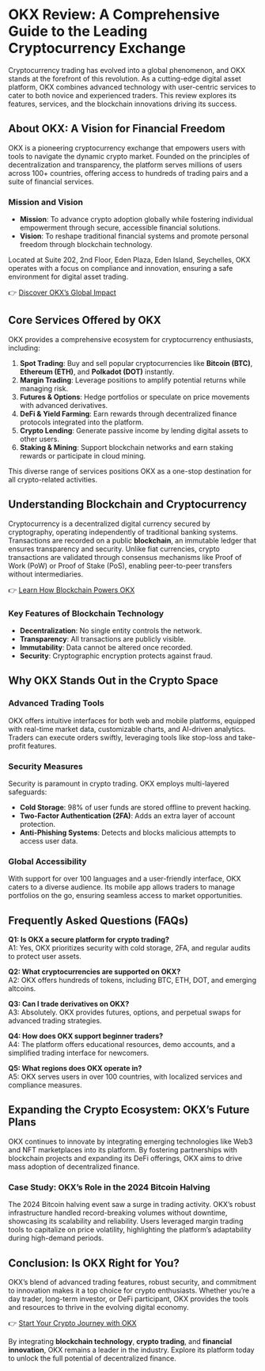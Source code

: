 # OKX Review: A Comprehensive Guide to the Leading Cryptocurrency Exchange  

Cryptocurrency trading has evolved into a global phenomenon, and OKX stands at the forefront of this revolution. As a cutting-edge digital asset platform, OKX combines advanced technology with user-centric services to cater to both novice and experienced traders. This review explores its features, services, and the blockchain innovations driving its success.  

## About OKX: A Vision for Financial Freedom  

OKX is a pioneering cryptocurrency exchange that empowers users with tools to navigate the dynamic crypto market. Founded on the principles of decentralization and transparency, the platform serves millions of users across 100+ countries, offering access to hundreds of trading pairs and a suite of financial services.  

### Mission and Vision  
- **Mission**: To advance crypto adoption globally while fostering individual empowerment through secure, accessible financial solutions.  
- **Vision**: To reshape traditional financial systems and promote personal freedom through blockchain technology.  

Located at Suite 202, 2nd Floor, Eden Plaza, Eden Island, Seychelles, OKX operates with a focus on compliance and innovation, ensuring a safe environment for digital asset trading.  

👉 [Discover OKX’s Global Impact](https://bit.ly/okx-bonus)  

## Core Services Offered by OKX  

OKX provides a comprehensive ecosystem for cryptocurrency enthusiasts, including:  

1. **Spot Trading**: Buy and sell popular cryptocurrencies like **Bitcoin (BTC)**, **Ethereum (ETH)**, and **Polkadot (DOT)** instantly.  
2. **Margin Trading**: Leverage positions to amplify potential returns while managing risk.  
3. **Futures & Options**: Hedge portfolios or speculate on price movements with advanced derivatives.  
4. **DeFi & Yield Farming**: Earn rewards through decentralized finance protocols integrated into the platform.  
5. **Crypto Lending**: Generate passive income by lending digital assets to other users.  
6. **Staking & Mining**: Support blockchain networks and earn staking rewards or participate in cloud mining.  

This diverse range of services positions OKX as a one-stop destination for all crypto-related activities.  

## Understanding Blockchain and Cryptocurrency  

Cryptocurrency is a decentralized digital currency secured by cryptography, operating independently of traditional banking systems. Transactions are recorded on a public **blockchain**, an immutable ledger that ensures transparency and security. Unlike fiat currencies, crypto transactions are validated through consensus mechanisms like Proof of Work (PoW) or Proof of Stake (PoS), enabling peer-to-peer transfers without intermediaries.  

👉 [Learn How Blockchain Powers OKX](https://bit.ly/okx-bonus)  

### Key Features of Blockchain Technology  
- **Decentralization**: No single entity controls the network.  
- **Transparency**: All transactions are publicly visible.  
- **Immutability**: Data cannot be altered once recorded.  
- **Security**: Cryptographic encryption protects against fraud.  

## Why OKX Stands Out in the Crypto Space  

### Advanced Trading Tools  
OKX offers intuitive interfaces for both web and mobile platforms, equipped with real-time market data, customizable charts, and AI-driven analytics. Traders can execute orders swiftly, leveraging tools like stop-loss and take-profit features.  

### Security Measures  
Security is paramount in crypto trading. OKX employs multi-layered safeguards:  
- **Cold Storage**: 98% of user funds are stored offline to prevent hacking.  
- **Two-Factor Authentication (2FA)**: Adds an extra layer of account protection.  
- **Anti-Phishing Systems**: Detects and blocks malicious attempts to access user data.  

### Global Accessibility  
With support for over 100 languages and a user-friendly interface, OKX caters to a diverse audience. Its mobile app allows traders to manage portfolios on the go, ensuring seamless access to market opportunities.  

## Frequently Asked Questions (FAQs)  

**Q1: Is OKX a secure platform for crypto trading?**  
A1: Yes, OKX prioritizes security with cold storage, 2FA, and regular audits to protect user assets.  

**Q2: What cryptocurrencies are supported on OKX?**  
A2: OKX offers hundreds of tokens, including BTC, ETH, DOT, and emerging altcoins.  

**Q3: Can I trade derivatives on OKX?**  
A3: Absolutely. OKX provides futures, options, and perpetual swaps for advanced trading strategies.  

**Q4: How does OKX support beginner traders?**  
A4: The platform offers educational resources, demo accounts, and a simplified trading interface for newcomers.  

**Q5: What regions does OKX operate in?**  
A5: OKX serves users in over 100 countries, with localized services and compliance measures.  

## Expanding the Crypto Ecosystem: OKX’s Future Plans  

OKX continues to innovate by integrating emerging technologies like Web3 and NFT marketplaces into its platform. By fostering partnerships with blockchain projects and expanding its DeFi offerings, OKX aims to drive mass adoption of decentralized finance.  

### Case Study: OKX’s Role in the 2024 Bitcoin Halving  
The 2024 Bitcoin halving event saw a surge in trading activity. OKX’s robust infrastructure handled record-breaking volumes without downtime, showcasing its scalability and reliability. Users leveraged margin trading tools to capitalize on price volatility, highlighting the platform’s adaptability during high-demand periods.  

## Conclusion: Is OKX Right for You?  

OKX’s blend of advanced trading features, robust security, and commitment to innovation makes it a top choice for crypto enthusiasts. Whether you’re a day trader, long-term investor, or DeFi participant, OKX provides the tools and resources to thrive in the evolving digital economy.  

👉 [Start Your Crypto Journey with OKX](https://bit.ly/okx-bonus)  

By integrating **blockchain technology**, **crypto trading**, and **financial innovation**, OKX remains a leader in the industry. Explore its platform today to unlock the full potential of decentralized finance.